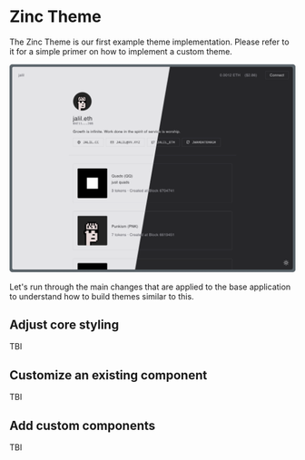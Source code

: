 # Zinc Theme

The Zinc Theme is our first example theme implementation.
Please refer to it for a simple primer on how to implement a custom theme.

![The Zinc Theme](../../assets/zinc-theme.png)

Let's run through the main changes that are applied to the base application
to understand how to build themes similar to this.

## Adjust core styling

TBI

## Customize an existing component

TBI

## Add custom components

TBI

